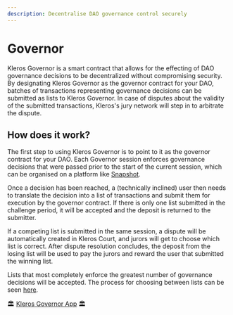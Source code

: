 ```yaml
---
description: Decentralise DAO governance control securely
---
```


# Governor

Kleros Governor is a smart contract that allows for the effecting of DAO governance decisions to be decentralized without compromising security. By designating Kleros Governor as the governor contract for your DAO, batches of transactions representing governance decisions can be submitted as lists to Kleros Governor. In case of disputes about the validity of the submitted transactions, Kleros's jury network will step in to arbitrate the dispute.

## How does it work?

The first step to using Kleros Governor is to point to it as the governor contract for your DAO. Each Governor session enforces governance decisions that were passed prior to the start of the current session, which can be organised on a platform like [Snapshot](https://snapshot.org/).

Once a decision has been reached, a (technically inclined) user then needs to translate the decision into a list of transactions and submit them for execution by the governor contract. If there is only one list submitted in the challenge period, it will be accepted and the deposit is returned to the submitter.

If a competing list is submitted in the same session, a dispute will be automatically created in Kleros Court, and jurors will get to choose which list is correct. After dispute resolution concludes, the deposit from the losing list will be used to pay the jurors and reward the user that submitted the winning list.

Lists that most completely enforce the greatest number of governance decisions will be accepted. The process for choosing between lists can be seen [here](https://ipfs.kleros.io/ipfs/QmPt2oTHCYZYUShuLxiK4QWH6sXPHjvgXTqMDpCShKogQY/KlerosGovernorPrimaryDocument.pdf).

🏛 [Kleros Governor App](https://governor.kleros.io/) 🏛
